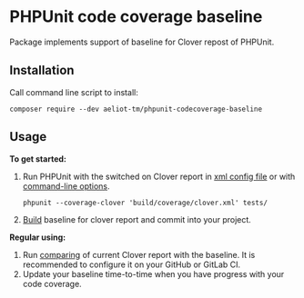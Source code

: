 PHPUnit code coverage baseline
==============================

Package implements support of baseline for Clover repost of PHPUnit.

Installation
------------

Call command line script to install: 
```shell
composer require --dev aeliot-tm/phpunit-codecoverage-baseline
```

Usage
-----

**To get started:**
1. Run PHPUnit with the switched on Clover report in [xml config file](https://phpunit.readthedocs.io/en/9.5/configuration.html#the-report-element)
   or with [command-line options](https://phpunit.readthedocs.io/en/9.5/textui.html?highlight=clover#command-line-options).
   ```shell
   phpunit --coverage-clover 'build/coverage/clover.xml' tests/
   ```
2. [Build](docs/clover_build_baseline.md) baseline for clover report and commit into your project.

**Regular using:**
1. Run [comparing](docs/clover_compare_with_baseline.md) of current Clover report with the baseline. 
   It is recommended to configure it on your GitHub or GitLab CI.
2. Update your baseline time-to-time when you have progress with your code coverage.
